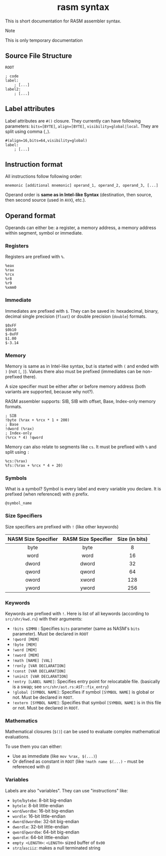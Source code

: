 <h1 align=center>rasm syntax</h1>

This is short documentation for RASM assembler syntax.

> [!NOTE]
> This is only temporary documentation

## Source File Structure

```
ROOT

; code
label:
    ; [...]
label2:
    ; [...]
```
## Label attributes

Label attributes are `#()` closure. They currently can have following parameters: `bits=[BYTE]`, `align=[BYTE]`, `visibility=global|local`. They are split using comma (`,`).

```
#(align=16,bits=64,visibility=global)
label:
    ; [...]
```

## Instruction format

All instructions follow following order:

```
mnemonic [additional mnemonic] operand_1, operand_2, operand_3, [...]
```

Operand order is **same as in Intel-like Syntax** (destination, then source, then second source (used in `AVX`), etc.).

## Operand format

Operands can either be: a register, a memory address, a memory address within segment, symbol or immediate. 

### Registers

Registers are prefixed with `%`.

```
%eax
%rax
%rcx
%r8
%r9
%xmm0
```

### Immediate
    
Immediates are prefixed with `$`. They can be saved in: hexadecimal, binary, decimal
single precision (`float`) or double precision (`double`) formats.

```
$0xFF
$0b10
$-0xFF
$1.00
$-3.14
```

### Memory

Memory is same as in Intel-like syntax, but is started with `(` and ended with `)` (not `[`, `]`).
Values there also must be prefixed (immediates can be non-prefixed there).

A size specifier must be either after or before memory address (both variants are supported, because why not?).

RASM assembler supports: SIB, SIB with offset, Base, Index-only memory formats.

```
; SIB
!byte (%rax + %rcx * 1 + 200)
; Base
!dword (%rax)
; Index-only
(%rcx * 4) !qword
```

Memory can also relate to segments like `cs`. It must be prefixed with `%` and split using `:`

```
%cs:(%rax)
%fs:(%rax + %rcx * 4 + 20)
```

### Symbols

What is a symbol? Symbol is every label and every variable you declare. It is prefixed (when referenced) with `@` prefix.

```
@symbol_name
```

### Size Specifiers

Size specifiers are prefixed with `!` (like other keywords)

| NASM Size Specifier | RASM Size Specifier | Size (in bits) |
|:-------------------:|:-------------------:|:--------------:|
|       byte          |         byte        |        8       |
|       word          |         word        |        16      |
|      dword          |        dword        |        32      |
|      qword          |        qword        |        64      |
|      oword          |        xword        |       128      |
|      yword          |        yword        |       256      |

### Keywords

Keywords are prefixed with `!`.
Here is list of all keywords (according to `src/shr/kwd.rs`) with their arguments:
- `!bits $IMM8` : Specifies `bits` parameter (same as NASM's `bits` parameter).  Must be declared in `ROOT`
- `!qword [MEM]`
- `!byte [MEM]`
- `!word [MEM]`
- `!xword [MEM]`
- `!math [NAME] [VAL]`
- `!ronly [VAR DECLARATION]`
- `!const [VAR DECLARATION]`
- `!uninit [VAR DECLARATION]`
- `!entry [LABEL NAME]`: Specifies entry point for relocatable file. (basically is a swap; see `src/shr/ast.rs:AST::fix_entry`)
- `!global [SYMBOL NAME]`: Specifies if symbol `[SYMBOL NAME]` is global or not. Must be declared in `ROOT`.
- `!extern [SYMBOL NAME]`: Specifies that symbol `[SYMBOL NAME]` is in this file or not. Must be declared in `ROOT`.

### Mathematics

Mathematical closures (`$()`) can be used to evaluate complex mathematical evaluations.

To use them you can either:
- Use as immediate (like `mov %rax, $(...)`)
- Or defined as constant in `ROOT` (like `!math name $(...)` - must be referenced with `@`)

### Variables

Labels are also "variables". They can use "instructions" like:

- `byte`/`bytebe`: 8-bit big-endian
- `bytele`: 8-bit little-endian
- `word`/`wordbe`: 16-bit big-endian
- `wordle`: 16-bit little-endian
- `dword`/`dwordbe`: 32-bit big-endian
- `dwordle`: 32-bit little-endian
- `qword`/`qwordbe`: 64-bit big-endian
- `qwordle`: 64-bit little-endian
- `empty <LENGTH>`: `<LENGTH>` sized buffer of `0x00`
- `strz`/`asciiz`: makes a null terminated string
